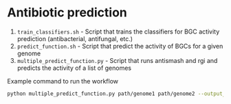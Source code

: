 # Antibiotic prediction

1. `train_classifiers.sh` - Script that trains the classifiers for BGC activity prediction (antibacterial, antifungal, etc.)
2. `predict_function.sh` - Script that predict the activity of BGCs for a given genome
3. `multiple_predict_function.py` - Script that runs antismash and rgi and predicts the activity of a list of genomes

Example command to run the workflow
```bash
python multiple_predict_function.py path/genome1 path/genome2 --output_dir outputs --no_SSN True
```
